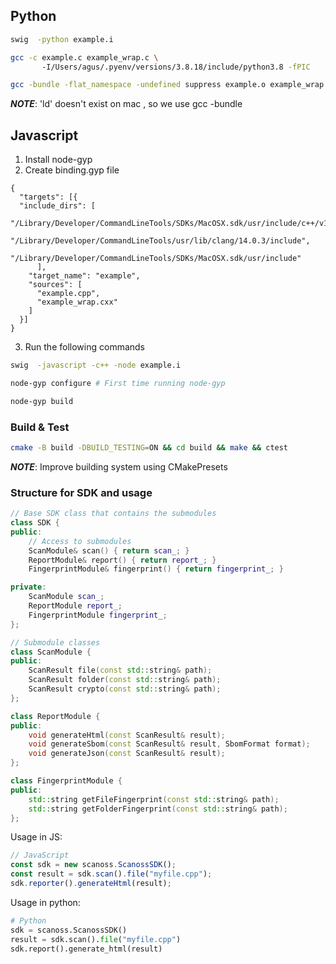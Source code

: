 ## Python
```bash
swig  -python example.i 

gcc -c example.c example_wrap.c \                                                                             
       -I/Users/agus/.pyenv/versions/3.8.18/include/python3.8 -fPIC

gcc -bundle -flat_namespace -undefined suppress example.o example_wrap.o $(python3.8-config --ldflags) -o _example.so

```
***NOTE***: 'ld' doesn't exist on mac , so we use  gcc -bundle

## Javascript

1. Install node-gyp
2. Create binding.gyp file

```
{
  "targets": [{
  "include_dirs": [
        "/Library/Developer/CommandLineTools/SDKs/MacOSX.sdk/usr/include/c++/v1",
        "/Library/Developer/CommandLineTools/usr/lib/clang/14.0.3/include",
        "/Library/Developer/CommandLineTools/SDKs/MacOSX.sdk/usr/include"
      ],
    "target_name": "example",
    "sources": [
      "example.cpp",
      "example_wrap.cxx"
    ]
  }]
}
```

3. Run the following commands

```bash
swig  -javascript -c++ -node example.i

node-gyp configure # First time running node-gyp

node-gyp build

```


### Build & Test

```bash
cmake -B build -DBUILD_TESTING=ON && cd build && make && ctest
```

***NOTE***: Improve building system using CMakePresets


### Structure for SDK and usage

```c++
// Base SDK class that contains the submodules
class SDK {
public:
    // Access to submodules
    ScanModule& scan() { return scan_; }
    ReportModule& report() { return report_; }
    FingerprintModule& fingerprint() { return fingerprint_; }

private:
    ScanModule scan_;
    ReportModule report_;
    FingerprintModule fingerprint_;
};

// Submodule classes
class ScanModule {
public:
    ScanResult file(const std::string& path);
    ScanResult folder(const std::string& path);
    ScanResult crypto(const std::string& path);
};

class ReportModule {
public:
    void generateHtml(const ScanResult& result);
    void generateSbom(const ScanResult& result, SbomFormat format);
    void generateJson(const ScanResult& result);
};

class FingerprintModule {
public:
    std::string getFileFingerprint(const std::string& path);
    std::string getFolderFingerprint(const std::string& path);
};
```

Usage in JS:
```js
// JavaScript
const sdk = new scanoss.ScanossSDK();
const result = sdk.scan().file("myfile.cpp");
sdk.reporter().generateHtml(result);
```

Usage in python:
```python
# Python
sdk = scanoss.ScanossSDK()
result = sdk.scan().file("myfile.cpp")
sdk.report().generate_html(result)
```

